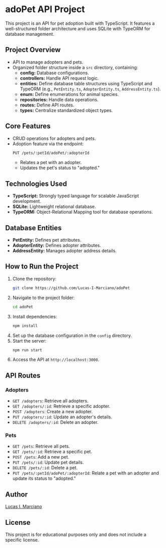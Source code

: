 # adoPet API Project

This project is an API for pet adoption built with TypeScript. It features a well-structured folder architecture and uses SQLite with TypeORM for database management.

## Project Overview
- API to manage adopters and pets.
- Organized folder structure inside a `src` directory, containing:
  - **config:** Database configurations.
  - **controllers:** Handle API request logic.
  - **entities:** Define database table structures using TypeScript and TypeORM (e.g., `PetEntity.ts`, `AdopterEntity.ts`, `AddressEntity.ts`).
  - **enum:** Define enumerations for animal species.
  - **repositories:** Handle data operations.
  - **routes:** Define API routes.
  - **types:** Centralize standardized object types.

## Core Features
- CRUD operations for adopters and pets.
- Adoption feature via the endpoint:
  ```bash
  PUT /pets/:petId/adoPet/:adopterId
  ```
  - Relates a pet with an adopter.
  - Updates the pet's status to "adopted."

## Technologies Used
- **TypeScript:** Strongly typed language for scalable JavaScript development.
- **SQLite:** Lightweight relational database.
- **TypeORM:** Object-Relational Mapping tool for database operations.

## Database Entities
- **PetEntity:** Defines pet attributes.
- **AdopterEntity:** Defines adopter attributes.
- **AddressEntity:** Manages adopter address details.

## How to Run the Project
1. Clone the repository:
   ```bash
   git clone https://github.com/Lucas-I-Marciano/adoPet
   ```
2. Navigate to the project folder:
   ```bash
   cd adoPet
   ```
3. Install dependencies:
   ```bash
   npm install
   ```
4. Set up the database configuration in the `config` directory.
5. Start the server:
   ```bash
   npm run start
   ```
6. Access the API at `http://localhost:3000`.

## API Routes
### Adopters
- `GET /adopters`: Retrieve all adopters.
- `GET /adopters/:id`: Retrieve a specific adopter.
- `POST /adopters`: Create a new adopter.
- `PUT /adopters/:id`: Update an adopter's details.
- `DELETE /adopters/:id`: Delete an adopter.

### Pets
- `GET /pets`: Retrieve all pets.
- `GET /pets/:id`: Retrieve a specific pet.
- `POST /pets`: Add a new pet.
- `PUT /pets/:id`: Update pet details.
- `DELETE /pets/:id`: Delete a pet.
- `PUT /pets/:petId/adoPet/:adopterId`: Relate a pet with an adopter and update its status to "adopted."

## Author
[Lucas I. Marciano](https://github.com/Lucas-I-Marciano)

## License
This project is for educational purposes only and does not include a specific license.

